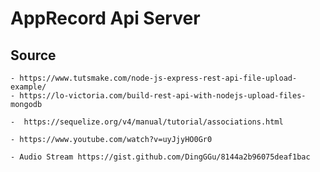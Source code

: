 # AppRecord Api Server



## Source
    - https://www.tutsmake.com/node-js-express-rest-api-file-upload-example/
    - https://lo-victoria.com/build-rest-api-with-nodejs-upload-files-mongodb

    -  https://sequelize.org/v4/manual/tutorial/associations.html

    - https://www.youtube.com/watch?v=uyJjyHO0Gr0

    - Audio Stream https://gist.github.com/DingGGu/8144a2b96075deaf1bac